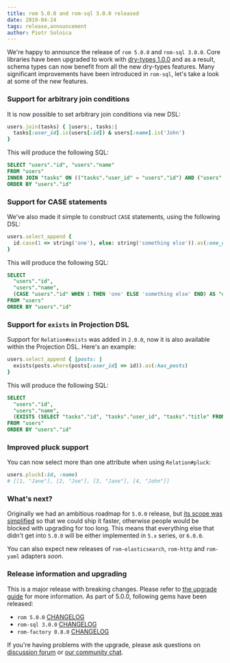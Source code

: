 ```yaml
---
title: rom 5.0.0 and rom-sql 3.0.0 released
date: 2019-04-24
tags: release,announcement
author: Piotr Solnica
---
```


We're happy to announce the release of `rom 5.0.0` and `rom-sql 3.0.0`. Core libraries have been upgraded to work with [dry-types 1.0.0](https://dry-rb.org/news/2019/04/23/dry-types-and-dry-struct-1-0-0-released/) and as a result, schema types can now benefit from all the new dry-types features. Many significant improvements have been introduced in `rom-sql`, let's take a look at some of the new features.

### Support for arbitrary join conditions

It is now possible to set arbitrary join conditions via new DSL:

``` ruby
users.join(tasks) { |users:, tasks:|
  tasks[:user_id].is(users[:id]) & users[:name].is('John')
}
```

This will produce the following SQL:

```sql
SELECT "users"."id", "users"."name"
FROM "users"
INNER JOIN "tasks" ON (("tasks"."user_id" = "users"."id") AND ("users"."name" = 'John'))
ORDER BY "users"."id"
```

### Support for CASE statements

We've also made it simple to construct `CASE` statements, using the following DSL:

``` ruby
users.select_append {
  id.case(1 => string('one'), else: string('something else')).as(:one_or_else)
}
```

This will produce the following SQL:

```sql
SELECT
  "users"."id",
  "users"."name",
  (CASE "users"."id" WHEN 1 THEN 'one' ELSE 'something else' END) AS "one_or_else"
FROM "users"
ORDER BY "users"."id"
```

### Support for `exists` in Projection DSL

Support for `Relation#exists` was added in `2.0.0`, now it is also available within the Projection DSL. Here's an example:

```ruby
users.select_append { |posts: |
  exists(posts.where(posts[:user_id] => id)).as(:has_posts)
}
```

This will produce the following SQL:

```sql
SELECT
  "users"."id",
  "users"."name",
  (EXISTS (SELECT "tasks"."id", "tasks"."user_id", "tasks"."title" FROM "tasks" WHERE ("tasks"."user_id" = "users"."id") ORDER BY "tasks"."id")) AS "has_tasks"
FROM "users"
ORDER BY "users"."id"
```

### Improved pluck support

You can now select more than one attribute when using `Relation#pluck`:

```ruby
users.pluck(:id, :name)
# [[1, "Jane"], [2, "Joe"], [3, "Jane"], [4, "John"]]
```

### What's next?

Originally we had an ambitious roadmap for `5.0.0` release, but [its scope was simplified](https://discourse.rom-rb.org/t/changed-5-0-0-roadmap/278) so that we could ship it faster, otherwise people would be blocked with upgrading for too long. This means that everything else that didn't get into `5.0.0` will be either implemented in `5.x` series, or `6.0.0`.

You can also expect new releases of `rom-elasticsearch`, `rom-http` and `rom-yaml` adapters *soon*.

### Release information and upgrading

This is a major release with breaking changes. Please refer to [the upgrade guide](https://github.com/rom-rb/rom/wiki/5.0-Upgrade-Guide) for more information. As part of 5.0.0, following gems have been released:

* `rom 5.0.0` [CHANGELOG](https://github.com/rom-rb/rom/blob/main/core/CHANGELOG.md)
* `rom-sql 3.0.0` [CHANGELOG](https://github.com/rom-rb/rom-sql/blob/main/CHANGELOG.md)
* `rom-factory 0.8.0` [CHANGELOG](https://github.com/rom-rb/rom-factory/blob/main/CHANGELOG.md)

If you're having problems with the upgrade, please ask questions on [discussion forum](https://discourse.rom-rb.org) or [our community chat](https://rom-rb.zulipchat.com).
